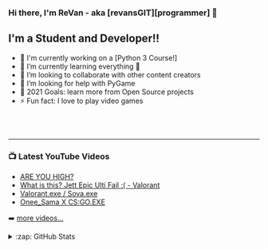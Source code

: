 ### Hi there, I'm ReVan - aka [revansGIT][programmer] 👋


## I'm a Student and Developer!!

- 🔭 I'm currently working on a [Python 3 Course!]
- 🌱 I’m currently learning everything 🤣
- 👯 I’m looking to collaborate with other content creators
- 🤔 I’m looking for help with PyGame
- 🥅 2021 Goals: learn more from Open Source projects
- ⚡ Fun fact: I love to play video games

<br />
<br />

---

### 📺 Latest YouTube Videos

<!-- YOUTUBE:START -->
- [ARE YOU HIGH?](https://www.youtube.com/watch?v=fQTUScjAAYg&t=107s)
- [What is this? Jett Epic Ulti Fail :( - Valorant](https://www.youtube.com/watch?v=xVSBFLODOt4&ab_channel=ReVan)
- [Valorant.exe / Sova.exe](https://www.youtube.com/watch?v=bagK_rwNMro&t=10s&ab_channel=ReVan)
- [Onee_Sama X CS:GO.EXE](https://www.youtube.com/watch?v=wieljDLmXhE&ab_channel=ReVan)
<!-- YOUTUBE:END -->

➡️ [more videos...](https://www.youtube.com/channel/UCH53Ku7w-GX5gRrg4jIZgtg)

<details>
  <summary>:zap: GitHub Stats</summary>

  <img align="left" alt="revansGIT's GitHub Stats" src="(https://github-readme-stats.vercel.app/api?username=revansGIT)" />

</details>

[youtube]: https://www.youtube.com/channel/UCH53Ku7w-GX5gRrg4jIZgtg
